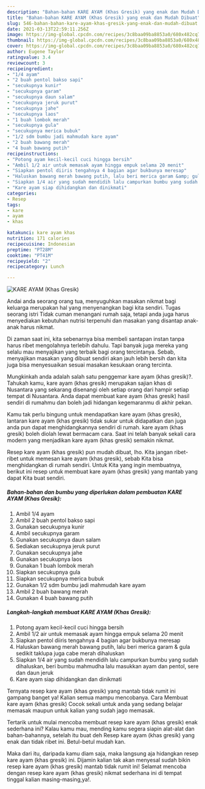 ```yaml
---
description: "Bahan-bahan KARE AYAM (Khas Gresik) yang enak dan Mudah Dibuat"
title: "Bahan-bahan KARE AYAM (Khas Gresik) yang enak dan Mudah Dibuat"
slug: 546-bahan-bahan-kare-ayam-khas-gresik-yang-enak-dan-mudah-dibuat
date: 2021-03-13T22:59:11.256Z
image: https://img-global.cpcdn.com/recipes/3c8baa09ba8853a0/680x482cq70/kare-ayam-khas-gresik-foto-resep-utama.jpg
thumbnail: https://img-global.cpcdn.com/recipes/3c8baa09ba8853a0/680x482cq70/kare-ayam-khas-gresik-foto-resep-utama.jpg
cover: https://img-global.cpcdn.com/recipes/3c8baa09ba8853a0/680x482cq70/kare-ayam-khas-gresik-foto-resep-utama.jpg
author: Eugene Taylor
ratingvalue: 3.4
reviewcount: 3
recipeingredient:
- "1/4 ayam"
- "2 buah pentol bakso sapi"
- "secukupnya kunir"
- "secukupnya garam"
- "secukupnya daun salam"
- "secukupnya jeruk purut"
- "secukupnya jahe"
- "secukupnya laos"
- "1 buah lombok merah"
- "secukupnya gula"
- "secukupnya merica bubuk"
- "1/2 sdm bumbu jadi mahmudah kare ayam"
- "2 buah bawang merah"
- "4 buah bawang putih"
recipeinstructions:
- "Potong ayam kecil-kecil cuci hingga bersih"
- "Ambil 1/2 air untuk memasak ayam hingga empuk selama 20 menit"
- "Siapkan pentol diiris tengahnya 4 bagian agar bukbunya meresap"
- "Haluskan bawang merah bawang putih, lalu beri merica garam &amp; gula sedikit taklupa juga cabe merah dihaluskan"
- "Siapkan 1/4 air yang sudah mendidih lalu campurkan bumbu yang sudah dihaluskan, beri bumbu mahmudha lalu masukkan ayam dan pentol, sere dan daun jeruk"
- "Kare ayam siap dihidangkan dan dinikmati"
categories:
- Resep
tags:
- kare
- ayam
- khas

katakunci: kare ayam khas 
nutrition: 171 calories
recipecuisine: Indonesian
preptime: "PT28M"
cooktime: "PT41M"
recipeyield: "2"
recipecategory: Lunch

---
```



![KARE AYAM (Khas Gresik)](https://img-global.cpcdn.com/recipes/3c8baa09ba8853a0/680x482cq70/kare-ayam-khas-gresik-foto-resep-utama.jpg)

Andai anda seorang orang tua, menyuguhkan masakan nikmat bagi keluarga merupakan hal yang menyenangkan bagi kita sendiri. Tugas seorang istri Tidak cuman menangani rumah saja, tetapi anda juga harus menyediakan kebutuhan nutrisi terpenuhi dan masakan yang disantap anak-anak harus nikmat.

Di zaman  saat ini, kita sebenarnya bisa membeli santapan instan tanpa harus ribet mengolahnya terlebih dahulu. Tapi banyak juga mereka yang selalu mau menyajikan yang terbaik bagi orang tercintanya. Sebab, menyajikan masakan yang dibuat sendiri akan jauh lebih bersih dan kita juga bisa menyesuaikan sesuai masakan kesukaan orang tercinta. 



Mungkinkah anda adalah salah satu penggemar kare ayam (khas gresik)?. Tahukah kamu, kare ayam (khas gresik) merupakan sajian khas di Nusantara yang sekarang disenangi oleh setiap orang dari hampir setiap tempat di Nusantara. Anda dapat membuat kare ayam (khas gresik) hasil sendiri di rumahmu dan boleh jadi hidangan kegemaranmu di akhir pekan.

Kamu tak perlu bingung untuk mendapatkan kare ayam (khas gresik), lantaran kare ayam (khas gresik) tidak sukar untuk didapatkan dan juga anda pun dapat menghidangkannya sendiri di rumah. kare ayam (khas gresik) boleh diolah lewat bermacam cara. Saat ini telah banyak sekali cara modern yang menjadikan kare ayam (khas gresik) semakin nikmat.

Resep kare ayam (khas gresik) pun mudah dibuat, lho. Kita jangan ribet-ribet untuk memesan kare ayam (khas gresik), sebab Kita bisa menghidangkan di rumah sendiri. Untuk Kita yang ingin membuatnya, berikut ini resep untuk membuat kare ayam (khas gresik) yang mantab yang dapat Kita buat sendiri.

<!--inarticleads1-->

##### Bahan-bahan dan bumbu yang diperlukan dalam pembuatan KARE AYAM (Khas Gresik):

1. Ambil 1/4 ayam
1. Ambil 2 buah pentol bakso sapi
1. Gunakan secukupnya kunir
1. Ambil secukupnya garam
1. Gunakan secukupnya daun salam
1. Sediakan secukupnya jeruk purut
1. Gunakan secukupnya jahe
1. Gunakan secukupnya laos
1. Gunakan 1 buah lombok merah
1. Siapkan secukupnya gula
1. Siapkan secukupnya merica bubuk
1. Gunakan 1/2 sdm bumbu jadi mahmudah kare ayam
1. Ambil 2 buah bawang merah
1. Gunakan 4 buah bawang putih




<!--inarticleads2-->

##### Langkah-langkah membuat KARE AYAM (Khas Gresik):

1. Potong ayam kecil-kecil cuci hingga bersih
1. Ambil 1/2 air untuk memasak ayam hingga empuk selama 20 menit
1. Siapkan pentol diiris tengahnya 4 bagian agar bukbunya meresap
1. Haluskan bawang merah bawang putih, lalu beri merica garam &amp; gula sedikit taklupa juga cabe merah dihaluskan
1. Siapkan 1/4 air yang sudah mendidih lalu campurkan bumbu yang sudah dihaluskan, beri bumbu mahmudha lalu masukkan ayam dan pentol, sere dan daun jeruk
1. Kare ayam siap dihidangkan dan dinikmati




Ternyata resep kare ayam (khas gresik) yang mantab tidak rumit ini gampang banget ya! Kalian semua mampu mencobanya. Cara Membuat kare ayam (khas gresik) Cocok sekali untuk anda yang sedang belajar memasak maupun untuk kalian yang sudah jago memasak.

Tertarik untuk mulai mencoba membuat resep kare ayam (khas gresik) enak sederhana ini? Kalau kamu mau, mending kamu segera siapin alat-alat dan bahan-bahannya, setelah itu buat deh Resep kare ayam (khas gresik) yang enak dan tidak ribet ini. Betul-betul mudah kan. 

Maka dari itu, daripada kamu diam saja, maka langsung aja hidangkan resep kare ayam (khas gresik) ini. Dijamin kalian tak akan menyesal sudah bikin resep kare ayam (khas gresik) mantab tidak rumit ini! Selamat mencoba dengan resep kare ayam (khas gresik) nikmat sederhana ini di tempat tinggal kalian masing-masing,ya!.

